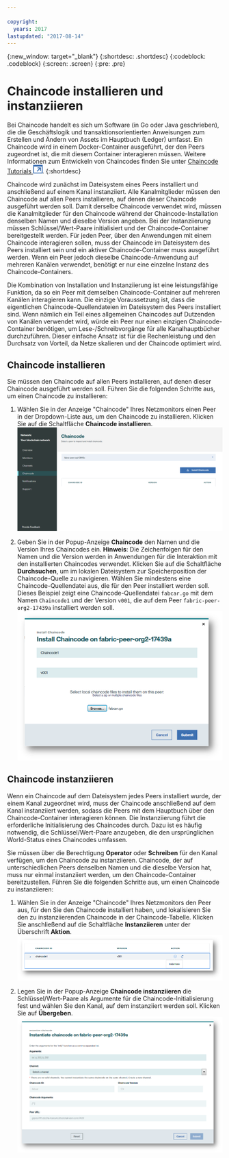 ```yaml
---

copyright:
  years: 2017
lastupdated: "2017-08-14"
---
```


{:new_window: target="_blank"}
{:shortdesc: .shortdesc}
{:codeblock: .codeblock}
{:screen: .screen}
{:pre: .pre}

# Chaincode installieren und instanziieren

Bei Chaincode handelt es sich um Software (in Go oder Java geschrieben), die die Geschäftslogik und transaktionsorientierten Anweisungen zum Erstellen und Ändern von Assets im Hauptbuch (Ledger) umfasst.  Ein Chaincode wird in einem Docker-Container ausgeführt, der den Peers zugeordnet ist, die mit diesem Container interagieren müssen.  Weitere Informationen zum Entwickeln von Chaincodes finden Sie unter [Chaincode Tutorials ![Symbol für externen Link](../images/external_link.svg "Symbol für externen Link")](http://hyperledger-fabric.readthedocs.io/en/latest/chaincode.html).
{:shortdesc}

Chaincode wird zunächst im Dateisystem eines Peers installiert und anschließend auf einem Kanal instanziiert.  Alle Kanalmitglieder müssen den Chaincode auf allen Peers installieren, auf denen dieser Chaincode ausgeführt werden soll.  Damit derselbe Chaincode verwendet wird, müssen die Kanalmitglieder für den Chaincode während der Chaincode-Installation denselben Namen und dieselbe Version angeben.  Bei der Instanziierung müssen Schlüssel/Wert-Paare initialisiert und der Chaincode-Container bereitgestellt werden.  Für jeden Peer, über den Anwendungen mit einem Chaincode interagieren sollen, muss der Chaincode im Dateisystem des Peers installiert sein und ein aktiver Chaincode-Container muss ausgeführt werden.  Wenn ein Peer jedoch dieselbe Chaincode-Anwendung auf mehreren Kanälen verwendet, benötigt er nur eine einzelne Instanz des Chaincode-Containers.  

Die Kombination von Installation und Instanziierung ist eine leistungsfähige Funktion, da so ein Peer mit demselben Chaincode-Container auf mehreren Kanälen interagieren kann.  Die einzige Voraussetzung ist, dass die eigentlichen Chaincode-Quellendateien im Dateisystem des Peers installiert sind.  Wenn nämlich ein Teil eines allgemeinen Chaincodes auf Dutzenden von Kanälen verwendet wird, würde ein Peer nur einen einzigen Chaincode-Container benötigen, um Lese-/Schreibvorgänge für alle Kanalhauptbücher durchzuführen.  Dieser einfache Ansatz ist für die Rechenleistung und den Durchsatz von Vorteil, da Netze skalieren und der Chaincode optimiert wird.  

## Chaincode installieren
Sie müssen den Chaincode auf allen Peers installieren, auf denen dieser Chaincode ausgeführt werden soll.  Führen Sie die folgenden Schritte aus, um einen Chaincode zu installieren:
1. Wählen Sie in der Anzeige "Chaincode" Ihres Netzmonitors einen Peer in der Dropdown-Liste aus, um den Chaincode zu installieren.  Klicken Sie auf die Schaltfläche **Chaincode installieren**.
  ![Anzeige 'Chaincode'](../images/chaincode_install_overview.png "Anzeige 'Chaincode'")  
  
2. Geben Sie in der Popup-Anzeige **Chaincode** den Namen und die Version Ihres Chaincodes ein. **Hinweis**: Die Zeichenfolgen für den Namen und die Version werden in Anwendungen für die Interaktion mit den installierten Chaincodes verwendet.  Klicken Sie auf die Schaltfläche **Durchsuchen**, um im lokalen Dateisystem zur Speicherposition der Chaincode-Quelle zu navigieren.  Wählen Sie mindestens eine Chaincode-Quellendatei aus, die für den Peer installiert werden soll.  Dieses Beispiel zeigt eine Chaincode-Quellendatei `fabcar.go` mit dem Namen `Chaincode1` und der Version `v001`, die auf dem Peer `fabric-peer-org2-17439a` installiert werden soll.
  ![Chaincode installieren](../images/chaincode_install.png "Chaincode installieren")

## Chaincode instanziieren
Wenn ein Chaincode auf dem Dateisystem jedes Peers installiert wurde, der einem Kanal zugeordnet wird, muss der Chaincode anschließend auf dem Kanal instanziiert werden, sodass die Peers mit dem Hauptbuch über den Chaincode-Container interagieren können.  Die Instanziierung führt die erforderliche Initialisierung des Chaincodes durch.  Dazu ist es häufig notwendig, die Schlüssel/Wert-Paare anzugeben, die den ursprünglichen World-Status eines Chaincodes umfassen.  

Sie müssen über die Berechtigung **Operator** oder **Schreiben** für den Kanal verfügen, um den Chaincode zu instanziieren.  Chaincode, der auf unterschiedlichen Peers denselben Namen und die dieselbe Version hat, muss nur einmal instanziiert werden, um den Chaincode-Container bereitzustellen.  Führen Sie die folgenden Schritte aus, um einen Chaincode zu instanziieren:
1. Wählen Sie in der Anzeige "Chaincode" Ihres Netzmonitors den Peer aus, für den Sie den Chaincode installiert haben, und lokalisieren Sie den zu instanziierenden Chaincode in der Chaincode-Tabelle.  Klicken Sie anschließend auf die Schaltfläche **Instanziieren** unter der Überschrift **Aktion**.  
  ![Chaincode instanziieren](../images/chaincode_instantiate.png "Chaincode instanziieren")  
  
2. Legen Sie in der Popup-Anzeige **Chaincode instanziieren** die Schlüssel/Wert-Paare als Argumente für die Chaincode-Initialisierung fest und wählen Sie den Kanal, auf dem instanziiert werden soll.  Klicken Sie auf **Übergeben**.
  ![Anzeige 'Chaincode instanziieren'](../images/chaincode_instantiate_panel.png "Anzeige 'Chaincode instanziieren'")   
